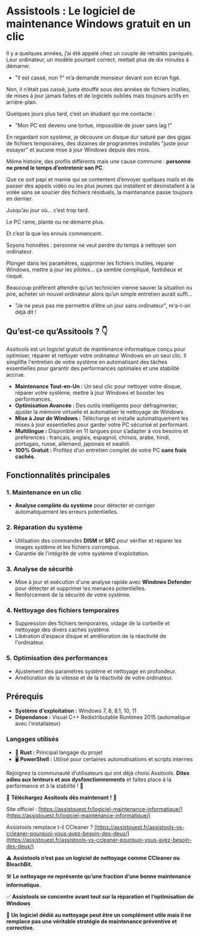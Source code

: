 # Assistools : Le logiciel de maintenance Windows gratuit en un clic

Il y a quelques années, j’ai été appelé chez un couple de retraités paniqués. Leur ordinateur, un modèle pourtant correct, mettait plus de dix minutes à démarrer.  
- "Il est cassé, non ?" m’a demandé monsieur devant son écran figé.

Non, il n’était pas cassé, juste étouffé sous des années de fichiers inutiles, de mises à jour jamais faites et de logiciels oubliés mais toujours actifs en arrière-plan.

Quelques jours plus tard, c’est un étudiant qui me contacte :  
- "Mon PC est devenu une tortue, impossible de jouer sans lag !"

En regardant son système, je découvre un disque dur saturé par des gigas de fichiers temporaires, des dizaines de programmes installés "juste pour essayer" et aucune mise à jour Windows depuis des mois.

Même histoire, des profils différents mais une cause commune : **personne ne prend le temps d’entretenir son PC**.

Que ce soit papi et mamie qui se contentent d’envoyer quelques mails et de passer des appels vidéo ou les plus jeunes qui installent et désinstallent à la volée sans se soucier des fichiers résiduels, la maintenance passe toujours en dernier.

Jusqu’au jour où… c’est trop tard.

Le PC rame, plante ou ne démarre plus.

Et c’est là que les ennuis commencent.

Soyons honnêtes : personne ne veut perdre du temps à nettoyer son ordinateur.

Plonger dans les paramètres, supprimer les fichiers inutiles, réparer Windows, mettre à jour les pilotes… ça semble compliqué, fastidieux et risqué.

Beaucoup préfèrent attendre qu’un technicien vienne sauver la situation ou pire, acheter un nouvel ordinateur alors qu’un simple entretien aurait suffi...  
- "Je ne peux pas me permettre d’être un jour sans ordinateur", m'a-t-on déjà dit !

## Qu’est-ce qu’Assitools ? 👇

Assitools est un logiciel gratuit de maintenance informatique conçu pour optimiser, réparer et nettoyer votre ordinateur Windows en un seul clic. Il simplifie l'entretien de votre système en automatisant des tâches essentielles pour garantir des performances optimales et une stabilité accrue.

- **Maintenance Tout-en-Un :** Un seul clic pour nettoyer votre disque, réparer votre système, mettre à jour Windows et booster les performances.
- **Optimisation Avancée :** Des outils intelligents pour défragmenter, ajuster la mémoire virtuelle et automatiser le nettoyage de Windows.
- **Mise à Jour de Windows :** Télécharge et installe automatiquement les mises à jour essentielles pour garder votre PC sécurisé et performant.  
- **Multilingue :** Disponible en 11 langues pour s’adapter à vos besoins et préférences : français, anglais, espagnol, chinois, arabe, hindi, portugais, russe, allemand, japonais et swahili.
- **100% Gratuit :** Profitez d’un entretien complet de votre PC **sans frais cachés**.

## Fonctionnalités principales

### 1. Maintenance en un clic
- **Analyse complète du système** pour détecter et corriger automatiquement les erreurs potentielles.

### 2. Réparation du système
- Utilisation des commandes **DISM** et **SFC** pour vérifier et réparer les images système et les fichiers corrompus.
- Garantie de l'intégrité de votre système d'exploitation.

### 3. Analyse de sécurité
- Mise à jour et exécution d'une analyse rapide avec **Windows Defender** pour détecter et supprimer les menaces potentielles.
- Renforcement de la sécurité de votre système.

### 4. Nettoyage des fichiers temporaires
- Suppression des fichiers temporaires, vidage de la corbeille et nettoyage des divers caches système.
- Libération d'espace disque et amélioration de la réactivité de l'ordinateur.

### 5. Optimisation des performances
- Ajustement des paramètres système et nettoyage en profondeur.
- Amélioration de la vitesse et de la réactivité de votre ordinateur.

## Prérequis
- **Système d'exploitation :** Windows 7, 8, 8.1, 10, 11
- **Dépendance :** Visual C++ Redistributable Runtimes 2015 (automatique avec l'installateur)

### Langages utilisés
- 🦀 **Rust :** Principal langage du projet  
- 🖥️ **PowerShell :** Utilisé pour certaines automatisations et scripts internes

Rejoignez la communauté d’utilisateurs qui ont déjà choisi Assitools. **Dites adieu aux lenteurs et aux dysfonctionnements** et faites place à la performance et à la stabilité ! 🚀

🔽 **Téléchargez Assitools dès maintenant !** 🔽  

Site officiel : [https://assistouest.fr/logiciel-maintenance-informatique/](https://assistouest.fr/logiciel-maintenance-informatique/)

Assistools remplace t-il CCleaner ? [https://assistouest.fr/assistools-vs-ccleaner-pourquoi-vous-avez-besoin-des-deux/](https://assistouest.fr/assistools-vs-ccleaner-pourquoi-vous-avez-besoin-des-deux/) 

⚠️ **Assistools n’est pas un logiciel de nettoyage comme CCleaner ou BleachBit.**  

🛠️ **Le nettoyage ne représente qu’une fraction d’une bonne maintenance informatique.**

✅ **Assistools se concentre avant tout sur la réparation et l’optimisation de Windows**

📌 **Un logiciel dédié au nettoyage peut être un complément utile mais il ne remplace pas une véritable stratégie de maintenance préventive et corrective.**
